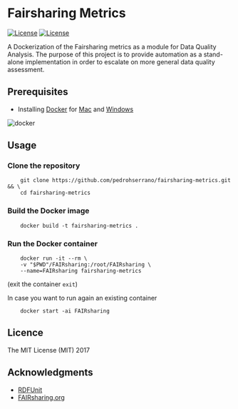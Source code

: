 # Fairsharing Metrics

[![License](https://img.shields.io/badge/FAIR-metrics-orange.svg)](http://fairmetrics.org/)
[![License](https://img.shields.io/badge/license-MIT-blue.svg)](https://opensource.org/licenses/MIT)

A Dockerization of the Fairsharing metrics as a module for Data Quality Analysis.
The purpose of this project is to provide automation as a stand-alone implementation in order to escalate on more general data quality assessment.

## Prerequisites

- Installing [Docker](https://docs.docker.com/) for [Mac](https://docs.docker.com/docker-for-mac/install/) and [Windows](https://docs.docker.com/docker-for-windows/install/download-docker-for-windows)

![docker](img/docker.png)

## Usage

### Clone the repository

        git clone https://github.com/pedrohserrano/fairsharing-metrics.git && \
        cd fairsharing-metrics

### Build the Docker image

        docker build -t fairsharing-metrics .

### Run the Docker container

        docker run -it --rm \
        -v "$PWD"/FAIRsharing:/root/FAIRsharing \
        --name=FAIRsharing fairsharing-metrics

(exit the container `exit`)

In case you want to run again an existing container

        docker start -ai FAIRsharing

## Licence

The MIT License (MIT) 2017

## Acknowledgments

- [RDFUnit](http://aksw.org/Projects/RDFUnit.html)
- [FAIRsharing.org](http://FAIRsharing.org)